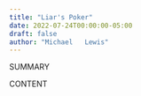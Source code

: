 ```yaml
---
title: "Liar's Poker"
date: 2022-07-24T00:00:00-05:00
draft: false
author: "Michael   Lewis"
---
```


SUMMARY

<!--more-->

CONTENT